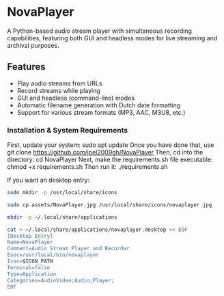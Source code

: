 # NovaPlayer

A Python-based audio stream player with simultaneous recording capabilities, featuring both GUI and headless modes for live streaming and archival purposes.

## Features

- Play audio streams from URLs
- Record streams while playing
- GUI and headless (command-line) modes
- Automatic filename generation with Dutch date formatting
- Support for various stream formats (MP3, AAC, M3U8, etc.)

### Installation & System Requirements
First, update your system:
sudo apt update
Once you have done that, use git clone https://github.com/joel2009gh/NovaPlayer
Then, cd into the directory:
cd NovaPlayer
Next, make the requirements.sh file executable:
chmod +x requirements.sh
Then run it:
./requirements.sh


If you want an desktop entry:

```bash
sudo mkdir -p /usr/local/share/icons

sudo cp assets/NovaPlayer.jpg /usr/local/share/icons/novaplayer.jpg

mkdir -p ~/.local/share/applications
```

```bash
cat > ~/.local/share/applications/novaplayer.desktop << EOF
[Desktop Entry]
Name=NovaPlayer
Comment=Audio Stream Player and Recorder
Exec=/usr/local/bin/novaplayer
Icon=$ICON_PATH
Terminal=false
Type=Application
Categories=AudioVideo;Audio;Player;
EOF
```
